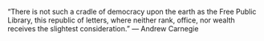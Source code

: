 “There is not such a cradle of democracy upon the earth as the Free Public Library, this republic of letters, where neither rank, office, nor wealth receives the slightest consideration.”
 ― Andrew Carnegie

